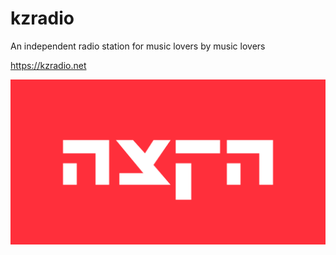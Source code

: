 # kzradio
An independent radio station for music lovers by music lovers

https://kzradio.net

<img src="uploads/KZRadio_FB-1110x583.png">
